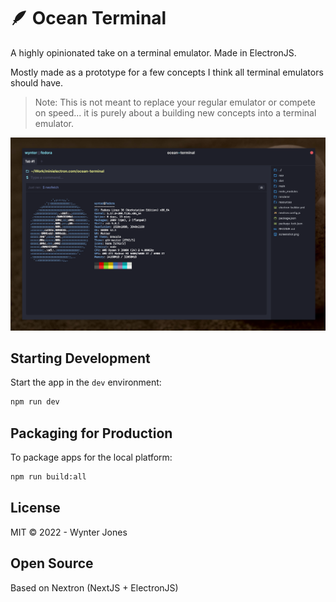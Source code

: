 # 🪶 Ocean Terminal

A highly opinionated take on a terminal emulator. Made in ElectronJS.

Mostly made as a prototype for a few concepts I think all terminal emulators should have.

> Note: This is not meant to replace your regular emulator or compete on speed... it is purely about a building new concepts into a terminal emulator.

<img src="/screenshot.png" alt="Ocean Terminal" />

## Starting Development

Start the app in the `dev` environment:

```bash
npm run dev
```

## Packaging for Production

To package apps for the local platform:

```bash
npm run build:all
```

## License

MIT © 2022 - Wynter Jones

## Open Source

Based on Nextron (NextJS + ElectronJS)
